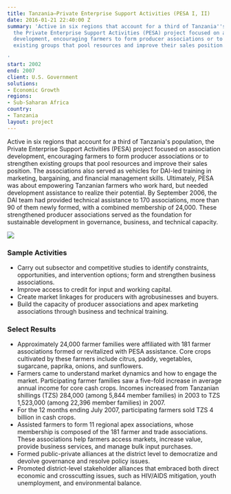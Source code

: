 ```yaml
---
title: Tanzania—Private Enterprise Support Activities (PESA I, II)
date: 2016-01-21 22:40:00 Z
summary: 'Active in six regions that account for a third of Tanzania''s population,
  the Private Enterprise Support Activities (PESA) project focused on association
  development, encouraging farmers to form producer associations or to strengthen
  existing groups that pool resources and improve their sales position.

'
start: 2002
end: 2007
client: U.S. Government
solutions:
- Economic Growth
regions:
- Sub-Saharan Africa
country:
- Tanzania
layout: project
---
```


Active in six regions that account for a third of Tanzania's population, the Private Enterprise Support Activities (PESA) project focused on association development, encouraging farmers to form producer associations or to strengthen existing groups that pool resources and improve their sales position. The associations also served as vehicles for DAI-led training in marketing, bargaining, and financial management skills. Ultimately, PESA was about empowering Tanzanian farmers who work hard, but needed development assistance to realize their potential. By September 2006, the DAI team had provided technical assistance to 170 associations, more than 90 of them newly formed, with a combined membership of 24,000. These strengthened producer associations served as the foundation for sustainable development in governance, business, and technical capacity.

![][1]

###  Sample Activities

* Carry out subsector and competitive studies to identify constraints, opportunities, and intervention options; form and strengthen business associations.
* Improve access to credit for input and working capital.
* Create market linkages for producers with agrobusinesses and buyers.
* Build the capacity of producer associations and apex marketing associations through business and technical training.

###  Select Results

* Approximately 24,000 farmer families were affiliated with 181 farmer associations formed or revitalized with PESA assistance. Core crops cultivated by these farmers include citrus, paddy, vegetables, sugarcane, paprika, onions, and sunflowers.
* Farmers came to understand market dynamics and how to engage the market. Participating farmer families saw a five-fold increase in average annual income for core cash crops. Incomes increased from Tanzanian shillings (TZS) 284,000 (among 5,844 member families) in 2003 to TZS 1,523,000 (among 22,396 member families) in 2007.
* For the 12 months ending July 2007, participating farmers sold TZS 4 billion in cash crops.
* Assisted farmers to form 11 regional apex associations, whose membership is composed of the 181 farmer and trade associations. These associations help farmers access markets, increase value, provide business services, and manage bulk input purchases.
* Formed public-private alliances at the district level to democratize and devolve governance and resolve policy issues.
* Promoted district-level stakeholder alliances that embraced both direct economic and crosscutting issues, such as HIV/AIDS mitigation, youth unemployment, and environmental balance.

[1]: https://assetify-dai.com/projects/TanzaniaPESA.jpg
